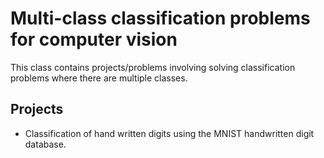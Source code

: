 # Multi-class classification problems for computer vision

This class contains projects/problems involving solving classification problems where there are multiple classes.

## Projects
- Classification of hand written digits using the MNIST handwritten digit database.
